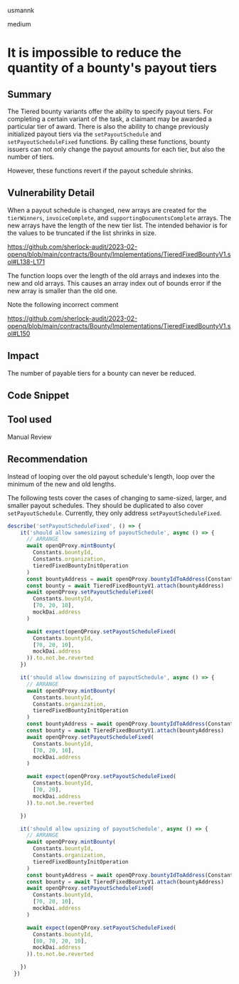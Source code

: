 usmannk

medium

# It is impossible to reduce the quantity of a bounty's payout tiers

## Summary

The Tiered bounty variants offer the ability to specify payout tiers. For completing a certain variant of the task, a claimant may be awarded a particular tier of award. There is also the ability to change previously initialized payout tiers via the `setPayoutSchedule` and `setPayoutScheduleFixed` functions. By calling these functions, bounty issuers can not only change the payout amounts for each tier, but also the number of tiers.

However, these functions revert if the payout schedule shrinks.

## Vulnerability Detail

When a payout schedule is changed, new arrays are created for the `tierWinners`, `invoiceComplete`, and `supportingDocumentsComplete` arrays. The new arrays have the length of the new tier list. The intended behavior is for the values to be truncated if the list shrinks in size.

https://github.com/sherlock-audit/2023-02-openq/blob/main/contracts/Bounty/Implementations/TieredFixedBountyV1.sol#L138-L171

The function loops over the length of the old arrays and indexes into the new and old arrays. This causes an array index out of bounds error if the new array is smaller than the old one.

Note the following incorrect comment

https://github.com/sherlock-audit/2023-02-openq/blob/main/contracts/Bounty/Implementations/TieredFixedBountyV1.sol#L150

## Impact

The number of payable tiers for a bounty can never be reduced.

## Code Snippet

## Tool used

Manual Review

## Recommendation

Instead of looping over the old payout schedule's length, loop over the minimum of the new and old lengths.

The following tests cover the cases of changing to same-sized, larger, and smaller payout schedules. They should be duplicated to also cover `setPayoutSchedule`. Currently, they only address `setPayoutScheduleFixed`.

```javascript
describe('setPayoutScheduleFixed', () => {
    it('should allow samesizing of payoutSchedule', async () => {
      // ARRANGE
      await openQProxy.mintBounty(
        Constants.bountyId,
        Constants.organization,
        tieredFixedBountyInitOperation
      )
      const bountyAddress = await openQProxy.bountyIdToAddress(Constants.bountyId)
      const bounty = await TieredFixedBountyV1.attach(bountyAddress)
      await openQProxy.setPayoutScheduleFixed(
        Constants.bountyId,
        [70, 20, 10],
        mockDai.address
      )

      await expect(openQProxy.setPayoutScheduleFixed(
        Constants.bountyId,
        [70, 20, 10],
        mockDai.address
      )).to.not.be.reverted
    })

    it('should allow downsizing of payoutSchedule', async () => {
      // ARRANGE
      await openQProxy.mintBounty(
        Constants.bountyId,
        Constants.organization,
        tieredFixedBountyInitOperation
      )
      const bountyAddress = await openQProxy.bountyIdToAddress(Constants.bountyId)
      const bounty = await TieredFixedBountyV1.attach(bountyAddress)
      await openQProxy.setPayoutScheduleFixed(
        Constants.bountyId,
        [70, 20, 10],
        mockDai.address
      )

      await expect(openQProxy.setPayoutScheduleFixed(
        Constants.bountyId,
        [70, 20],
        mockDai.address
      )).to.not.be.reverted

    })

    it('should allow upsizing of payoutSchedule', async () => {
      // ARRANGE
      await openQProxy.mintBounty(
        Constants.bountyId,
        Constants.organization,
        tieredFixedBountyInitOperation
      )
      const bountyAddress = await openQProxy.bountyIdToAddress(Constants.bountyId)
      const bounty = await TieredFixedBountyV1.attach(bountyAddress)
      await openQProxy.setPayoutScheduleFixed(
        Constants.bountyId,
        [70, 20, 10],
        mockDai.address
      )

      await expect(openQProxy.setPayoutScheduleFixed(
        Constants.bountyId,
        [80, 70, 20, 10],
        mockDai.address
      )).to.not.be.reverted

    })
  })
```